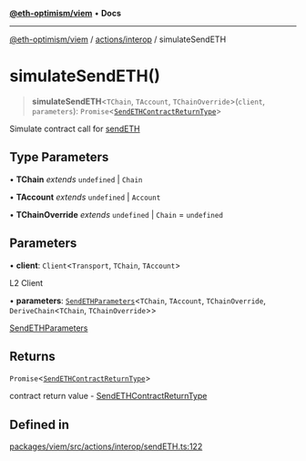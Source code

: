 [**@eth-optimism/viem**](../../../README.md) • **Docs**

***

[@eth-optimism/viem](../../../README.md) / [actions/interop](../README.md) / simulateSendETH

# simulateSendETH()

> **simulateSendETH**\<`TChain`, `TAccount`, `TChainOverride`\>(`client`, `parameters`): `Promise`\<[`SendETHContractReturnType`](../type-aliases/SendETHContractReturnType.md)\>

Simulate contract call for [sendETH](sendETH.md)

## Type Parameters

• **TChain** *extends* `undefined` \| `Chain`

• **TAccount** *extends* `undefined` \| `Account`

• **TChainOverride** *extends* `undefined` \| `Chain` = `undefined`

## Parameters

• **client**: `Client`\<`Transport`, `TChain`, `TAccount`\>

L2 Client

• **parameters**: [`SendETHParameters`](../type-aliases/SendETHParameters.md)\<`TChain`, `TAccount`, `TChainOverride`, `DeriveChain`\<`TChain`, `TChainOverride`\>\>

[SendETHParameters](../type-aliases/SendETHParameters.md)

## Returns

`Promise`\<[`SendETHContractReturnType`](../type-aliases/SendETHContractReturnType.md)\>

contract return value - [SendETHContractReturnType](../type-aliases/SendETHContractReturnType.md)

## Defined in

[packages/viem/src/actions/interop/sendETH.ts:122](https://github.com/ethereum-optimism/ecosystem/blob/ddb96adf4653afc97ea0f64c5d67dd4ec467ac08/packages/viem/src/actions/interop/sendETH.ts#L122)
